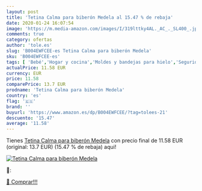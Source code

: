 ```yaml
---
layout: post
title: 'Tetina Calma para biberón Medela al 15.47 % de rebaja'
date: 2020-01-24 16:07:54
image: 'https://m.media-amazon.com/images/I/319lttky4AL._AC_._SL400_.jpg'
comments: true
category: ofertas
author: 'tole.es'
slug: 'B004EWFCEE-es Tetina Calma para biberón Medela'
sku: 'B004EWFCEE-es'
tags: [ 'Bebé','Hogar y cocina','Moldes y bandejas para hielo','Seguridad','Utensilios de bar','Utensilios de cocina','Vigilabebés','biberón','medela', ]
actualPrice: 11.58 EUR
currency: EUR
price: 11.58
comparePrice: 13.7 EUR
prodname: 'Tetina Calma para biberón Medela'
country: 'es'
flag: '🇪🇸'
brand: ''
buyurl: 'https://www.amazon.es/dp/B004EWFCEE/?tag=tolees-21'
descuento: '15.47'
average: '11.58'
---
```


Tienes [Tetina Calma para biberón Medela](https://www.amazon.es/dp/B004EWFCEE/?tag=tolees-21) con precio final de  11.58 EUR (original: 13.7 EUR) (15.47 %  de rebaja) aqui!

[![Tetina Calma para biberón Medela](https://m.media-amazon.com/images/I/319lttky4AL._AC_._SL400_.jpg)](https://www.amazon.es/dp/B004EWFCEE/?tag=tolees-21)

🔎:


[🛒 Comprar!!!](https://www.amazon.es/dp/B004EWFCEE/?tag=tolees-21)
